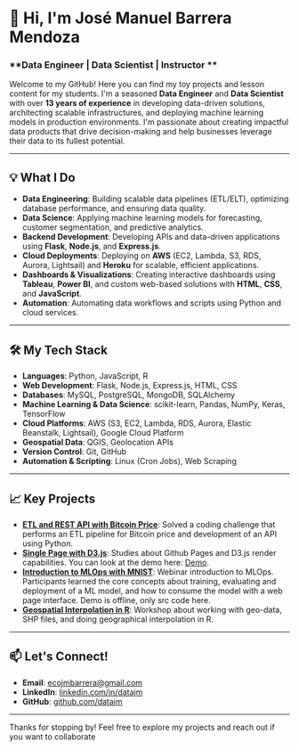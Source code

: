 # 👋 Hi, I'm José Manuel Barrera Mendoza

### **Data Engineer | Data Scientist | Instructor **

Welcome to my GitHub! Here you can find my toy projects and lesson content for my students. I'm a seasoned **Data Engineer** and **Data Scientist** with over **13 years of experience** in developing data-driven solutions, architecting scalable infrastructures, and deploying machine learning models in production environments. I'm passionate about creating impactful data products that drive decision-making and help businesses leverage their data to its fullest potential.

---

## 💡 What I Do

- **Data Engineering**: Building scalable data pipelines (ETL/ELT), optimizing database performance, and ensuring data quality.
- **Data Science**: Applying machine learning models for forecasting, customer segmentation, and predictive analytics.
- **Backend Development**: Developing APIs and data-driven applications using **Flask**, **Node.js**, and **Express.js**.
- **Cloud Deployments**: Deploying on **AWS** (EC2, Lambda, S3, RDS, Aurora, Lightsail) and **Heroku** for scalable, efficient applications.
- **Dashboards & Visualizations**: Creating interactive dashboards using **Tableau**, **Power BI**, and custom web-based solutions with **HTML**, **CSS**, and **JavaScript**.
- **Automation**: Automating data workflows and scripts using Python and cloud services.

---

## 🛠️ My Tech Stack

- **Languages**: Python, JavaScript, R
- **Web Development**: Flask, Node.js, Express.js, HTML, CSS
- **Databases**: MySQL, PostgreSQL, MongoDB, SQLAlchemy
- **Machine Learning & Data Science**: scikit-learn, Pandas, NumPy, Keras, TensorFlow
- **Cloud Platforms**: AWS (S3, EC2, Lambda, RDS, Aurora, Elastic Beanstalk, Lightsail), Google Cloud Platform
- **Geospatial Data**: QGIS, Geolocation APIs
- **Version Control**: Git, GitHub
- **Automation & Scripting**: Linux (Cron Jobs), Web Scraping

---

## 📈 Key Projects

- **[ETL and REST API with Bitcoin Price](https://github.com/DataJm/coding_challenge_bitcoin)**: Solved a coding challenge that performs an ETL pipeline for Bitcoin price and development of an API using Python.
- **[Single Page with D3.js](https://github.com/DataJm/taquetes)**: Studies about Github Pages and D3.js render capabilities. You can look at the demo here: [Demo](https://datajm.github.io/taquetes/).
- **[Introduction to MLOps with MNIST](https://github.com/DataJm/unam_api_mnist)**: Webinar introduction to MLOps. Participants learned the core concepts about training, evaluating and deployment of a ML model, and how to consume the model with a web page interface. Demo is offline, only src code here.
- **[Geospatial Interpolation in R](https://github.com/DataJm/DataScienceMX_interpolacion)**: Workshop about working with geo-data, SHP files, and doing geographical interpolation in R. 

---

## 📫 Let's Connect!

- **Email**: ecojmbarrera@gmail.com
- **LinkedIn**: [linkedin.com/in/datajm](https://www.linkedin.com/in/datajm)
- **GitHub**: [github.com/datajm](https://github.com/datajm)

---

Thanks for stopping by! Feel free to explore my projects and reach out if you want to collaborate
